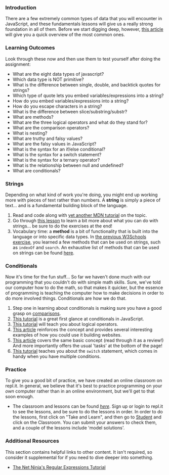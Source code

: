 ### Introduction
There are a few extremely common types of data that you will encounter in JavaScript, and these fundamentals lessons will give us a really strong foundation in all of them.  Before we start digging deep, however, [this article](http://javascript.info/types) will give you a quick overview of the most common ones.

### Learning Outcomes
Look through these now and then use them to test yourself after doing the assignment:

* What are the eight data types of javascript?
* Which data type is NOT primitive?
* What is the difference between single, double, and backtick quotes for strings?
* Which type of quote lets you embed variables/expressions into a string?
* How do you embed variables/expressions into a string?
* How do you escape characters in a string?
* What is the difference between slice/substring/substr?
* What are methods?
* What are the three logical operators and what do they stand for?
* What are the comparison operators?
* What is nesting?
* What are truthy and falsy values?
* What are the falsy values in JavaScript?
* What is the syntax for an if/else conditional?
* What is the syntax for a switch statement?
* What is the syntax for a ternary operator?
* What is the relationship between null and undefined?
* What are conditionals?

### Strings

Depending on what kind of work you're doing, you might end up working more with pieces of text rather than numbers. A __string__ is simply a piece of text... and is a fundamental building block of the language.

1. Read and code along with [yet another MDN tutorial](https://developer.mozilla.org/en-US/docs/Learn/JavaScript/First_steps/Strings) on the topic.
2. Go through [this lesson](https://www.w3schools.com/js/js_string_methods.asp) to learn a bit more about what you can do with strings... be sure to do the exercises at the end!
3. Vocabulary time: a __method__ is a bit of functionality that is built into the language or into specific data types. In [the previous W3Schools exercise](https://www.w3schools.com/js/js_string_methods.asp), you learned a few methods that can be used on strings, such as `indexOf` and `search`. An exhaustive list of methods that can be used on strings can be found [here](https://developer.mozilla.org/en-US/docs/Web/JavaScript/Reference/Global_Objects/String).

### Conditionals

Now it's time for the fun stuff...  So far we haven't done much with our programming that you couldn't do with simple math skills.  Sure, we've told our computer how to do the math, so that makes it quicker, but the essence of programming is teaching the computer how to make decisions in order to do more involved things.  Conditionals are how we do that.

1. Step one in learning about conditionals is making sure you have a good grasp on [comparisons](http://javascript.info/comparison).
2. [This tutorial](https://www.w3schools.com/js/js_if_else.asp) is a great first glance at conditionals in JavaScript.
3. [This tutorial](http://javascript.info/logical-operators) will teach you about logical operators.
4. [This article](https://developer.mozilla.org/en-US/docs/Learn/JavaScript/Building_blocks/conditionals) reinforces the concept and provides several interesting examples of how you could use it building websites.
5. [This article](http://javascript.info/ifelse) covers the same basic concept \(read through it as a review!\) And more importantly offers the usual 'tasks' at the bottom of the page!
6. [This tutorial](https://www.digitalocean.com/community/tutorials/how-to-use-the-switch-statement-in-javascript) teaches you about the `switch` statement, which comes in handy when you have multiple conditions.

### Practice

To give you a good bit of practice, we have created an online classroom on repl.it. In general, we believe that it's best to practice programming on your _own_ computer rather than in an online environment, but we'll get to that soon enough.

- The classroom and lessons can be found <i>[here](https://repl.it/community/classrooms/34425)</i>. Sign up or login to repl.it to see the lessons, and be sure to do the lessons in order. In order to do the lessons, first click on "Take and Learn", and then go to [Student](https://repl.it/student) and click on the Classroom. You can submit your answers to check them, and a couple of the lessons include 'model solutions'.

### Additional Resources
This section contains helpful links to other content. It isn't required, so consider it supplemental for if you need to dive deeper into something.

* [The Net Ninja's Regular Expressions Tutorial](https://www.youtube.com/playlist?list=PL4cUxeGkcC9g6m_6Sld9Q4jzqdqHd2HiD)
